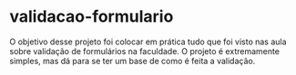 # validacao-formulario
O objetivo desse projeto foi colocar em prática tudo que foi visto nas aula sobre validação de formulários na faculdade. O projeto é extremamente simples, mas dá para se ter um base de como é feita a validação. 
